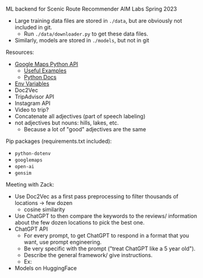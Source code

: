 ML backend for Scenic Route Recommender AIM Labs Spring 2023
* Large training data files are stored in `./data`, but are obviously not included in git. 
  * Run `./data/downloader.py` to get these data files. 
* Similarly, models are stored in `./models`, but not in git

Resources:
* [Google Maps Python API](https://github.com/googlemaps/google-maps-services-python)
  * [Useful Examples](https://github.com/googlemaps/google-maps-services-python/blob/master/tests)
  * [Python Docs](https://googlemaps.github.io/google-maps-services-python/docs/index.html)
* [Env Variables](https://dev.to/jakewitcher/using-env-files-for-environment-variables-in-python-applications-55a1)
* Doc2Vec
* TripAdvisor API
* Instagram API
* Video to trip? 
* Concatenate all adjectives (part of speech labeling)
* not adjectives but nouns: hills, lakes, etc.
  * Because a lot of "good" adjectives are the same


Pip packages (requirements.txt included):
* `python-dotenv`
* `googlemaps`
* `open-ai`
* `gensim`

Meeting with Zack:
* Use Doc2Vec as a first pass preprocessing to filter thousands of locations -> few dozen
  * cosine similarity
* Use ChatGPT to then compare the keywords to the reviews/ information about the few dozen locations to pick the best one. 
* ChatGPT API
  * For every prompt, to get ChatGPT to respond in a format that you want, use prompt engineering.
  * Be very specific with the prompt ("treat ChatGPT like a 5 year old"). 
  * Describe the general framework/ give instructions.
  * Ex: 
* Models on HuggingFace
